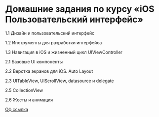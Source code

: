 # Домашние задания по курсу «iOS Пользовательский интерфейс»

1.1 Дизайн и пользовательский интерфейс

1.2 Инструменты для разработки интерфейса

1.3 Навигация в iOS и жизненный цикл UIViewController

2.1 Базовые UI компоненты

2.2 Верстка экранов для iOS. Auto Layout

2.3 UITableView, UIScrollView, datasource и delegate

2.5 CollectionView

2.6 Жесты и анимация

[Оф.ссылка](https://github.com/netology-code/iosui-homeworks/tree/iosui-8)
